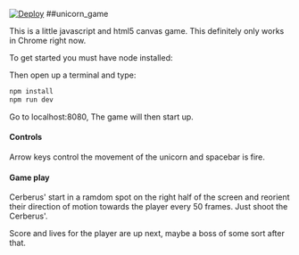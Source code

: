 [![Deploy](https://www.herokucdn.com/deploy/button.svg)](https://heroku.com/deploy?template=https://github.com/ianlofs/unicorn_game)
##unicorn_game

This is a little javascript and html5 canvas game. This definitely only works in Chrome right now.

To get started you must have node installed:

Then open up a terminal and type:

```sh
npm install
npm run dev
```

Go to localhost:8080, The game will then start up.

#### Controls
Arrow keys control the movement of the unicorn and spacebar is fire. 

#### Game play
Cerberus' start in a ramdom spot on the right half of the screen and reorient their direction of motion towards the player every 50 frames. Just shoot the Cerberus'. 

Score and lives for the player are up next, maybe a boss of some sort after that.
